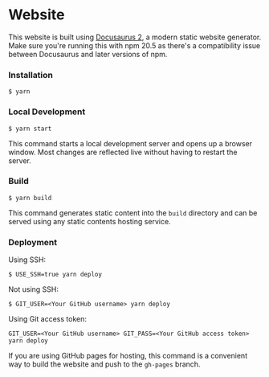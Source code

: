 # Website

This website is built using [Docusaurus 2](https://docusaurus.io/), a modern static website generator.
Make sure you're running this with npm 20.5 as there's a compatibility issue between Docusaurus and later versions of npm.

### Installation

```
$ yarn
```

### Local Development

```
$ yarn start 
```

This command starts a local development server and opens up a browser window. Most changes are reflected live without having to restart the server.

### Build

```
$ yarn build
```

This command generates static content into the `build` directory and can be served using any static contents hosting service.

### Deployment

Using SSH:

```
$ USE_SSH=true yarn deploy
```

Not using SSH:

```
$ GIT_USER=<Your GitHub username> yarn deploy
```

Using Git access token:

```
GIT_USER=<Your GitHub username> GIT_PASS=<Your GitHub access token> yarn deploy
```

If you are using GitHub pages for hosting, this command is a convenient way to build the website and push to the `gh-pages` branch.